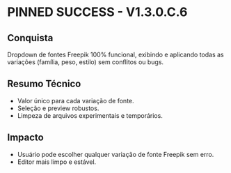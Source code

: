# PINNED SUCCESS - V1.3.0.C.6

## Conquista
Dropdown de fontes Freepik 100% funcional, exibindo e aplicando todas as variações (família, peso, estilo) sem conflitos ou bugs.

## Resumo Técnico
- Valor único para cada variação de fonte.
- Seleção e preview robustos.
- Limpeza de arquivos experimentais e temporários.

## Impacto
- Usuário pode escolher qualquer variação de fonte Freepik sem erro.
- Editor mais limpo e estável.
